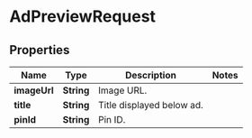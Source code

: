 

# AdPreviewRequest


## Properties

| Name | Type | Description | Notes |
|------------ | ------------- | ------------- | -------------|
|**imageUrl** | **String** | Image URL. |  |
|**title** | **String** | Title displayed below ad. |  |
|**pinId** | **String** | Pin ID. |  |



